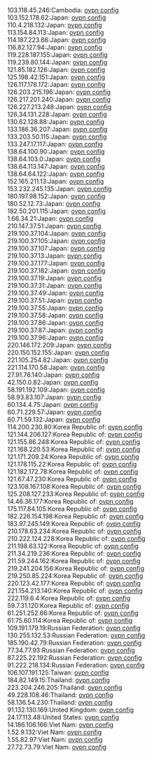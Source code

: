 103.118.45.246:Cambodia: [ovpn config](vpn/103_118_45_246.ovpn)  
103.152.178.62:Japan: [ovpn config](vpn/103_152_178_62.ovpn)  
110.4.218.132:Japan: [ovpn config](vpn/110_4_218_132.ovpn)  
113.154.84.113:Japan: [ovpn config](vpn/113_154_84_113.ovpn)  
114.187.223.66:Japan: [ovpn config](vpn/114_187_223_66.ovpn)  
116.82.127.94:Japan: [ovpn config](vpn/116_82_127_94.ovpn)  
119.228.187.155:Japan: [ovpn config](vpn/119_228_187_155.ovpn)  
119.239.80.144:Japan: [ovpn config](vpn/119_239_80_144.ovpn)  
121.85.182.126:Japan: [ovpn config](vpn/121_85_182_126.ovpn)  
125.198.42.151:Japan: [ovpn config](vpn/125_198_42_151.ovpn)  
126.117.178.172:Japan: [ovpn config](vpn/126_117_178_172.ovpn)  
126.203.215.196:Japan: [ovpn config](vpn/126_203_215_196.ovpn)  
126.217.201.240:Japan: [ovpn config](vpn/126_217_201_240.ovpn)  
126.227.213.248:Japan: [ovpn config](vpn/126_227_213_248.ovpn)  
126.34.131.228:Japan: [ovpn config](vpn/126_34_131_228.ovpn)  
130.62.128.88:Japan: [ovpn config](vpn/130_62_128_88.ovpn)  
133.186.36.207:Japan: [ovpn config](vpn/133_186_36_207.ovpn)  
133.203.50.115:Japan: [ovpn config](vpn/133_203_50_115.ovpn)  
133.247.17.117:Japan: [ovpn config](vpn/133_247_17_117.ovpn)  
138.64.100.90:Japan: [ovpn config](vpn/138_64_100_90.ovpn)  
138.64.103.0:Japan: [ovpn config](vpn/138_64_103_0.ovpn)  
138.64.113.147:Japan: [ovpn config](vpn/138_64_113_147.ovpn)  
138.64.64.122:Japan: [ovpn config](vpn/138_64_64_122.ovpn)  
152.165.211.13:Japan: [ovpn config](vpn/152_165_211_13.ovpn)  
153.232.245.135:Japan: [ovpn config](vpn/153_232_245_135.ovpn)  
180.197.98.152:Japan: [ovpn config](vpn/180_197_98_152.ovpn)  
180.52.12.73:Japan: [ovpn config](vpn/180_52_12_73.ovpn)  
182.50.201.115:Japan: [ovpn config](vpn/182_50_201_115.ovpn)  
1.66.34.21:Japan: [ovpn config](vpn/1_66_34_21.ovpn)  
210.147.37.51:Japan: [ovpn config](vpn/210_147_37_51.ovpn)  
219.100.37.104:Japan: [ovpn config](vpn/219_100_37_104.ovpn)  
219.100.37.105:Japan: [ovpn config](vpn/219_100_37_105.ovpn)  
219.100.37.107:Japan: [ovpn config](vpn/219_100_37_107.ovpn)  
219.100.37.13:Japan: [ovpn config](vpn/219_100_37_13.ovpn)  
219.100.37.177:Japan: [ovpn config](vpn/219_100_37_177.ovpn)  
219.100.37.182:Japan: [ovpn config](vpn/219_100_37_182.ovpn)  
219.100.37.19:Japan: [ovpn config](vpn/219_100_37_19.ovpn)  
219.100.37.31:Japan: [ovpn config](vpn/219_100_37_31.ovpn)  
219.100.37.49:Japan: [ovpn config](vpn/219_100_37_49.ovpn)  
219.100.37.51:Japan: [ovpn config](vpn/219_100_37_51.ovpn)  
219.100.37.55:Japan: [ovpn config](vpn/219_100_37_55.ovpn)  
219.100.37.58:Japan: [ovpn config](vpn/219_100_37_58.ovpn)  
219.100.37.86:Japan: [ovpn config](vpn/219_100_37_86.ovpn)  
219.100.37.87:Japan: [ovpn config](vpn/219_100_37_87.ovpn)  
219.100.37.96:Japan: [ovpn config](vpn/219_100_37_96.ovpn)  
220.146.172.209:Japan: [ovpn config](vpn/220_146_172_209.ovpn)  
220.150.152.155:Japan: [ovpn config](vpn/220_150_152_155.ovpn)  
221.105.254.82:Japan: [ovpn config](vpn/221_105_254_82.ovpn)  
221.114.170.58:Japan: [ovpn config](vpn/221_114_170_58.ovpn)  
27.91.76.140:Japan: [ovpn config](vpn/27_91_76_140.ovpn)  
42.150.0.82:Japan: [ovpn config](vpn/42_150_0_82.ovpn)  
58.191.192.109:Japan: [ovpn config](vpn/58_191_192_109.ovpn)  
58.93.83.107:Japan: [ovpn config](vpn/58_93_83_107.ovpn)  
60.134.4.75:Japan: [ovpn config](vpn/60_134_4_75.ovpn)  
60.71.229.57:Japan: [ovpn config](vpn/60_71_229_57.ovpn)  
60.71.59.132:Japan: [ovpn config](vpn/60_71_59_132.ovpn)  
114.200.230.80:Korea Republic of: [ovpn config](vpn/114_200_230_80.ovpn)  
121.144.206.127:Korea Republic of: [ovpn config](vpn/121_144_206_127.ovpn)  
121.155.86.248:Korea Republic of: [ovpn config](vpn/121_155_86_248.ovpn)  
121.168.220.53:Korea Republic of: [ovpn config](vpn/121_168_220_53.ovpn)  
121.171.209.24:Korea Republic of: [ovpn config](vpn/121_171_209_24.ovpn)  
121.178.115.22:Korea Republic of: [ovpn config](vpn/121_178_115_22.ovpn)  
121.182.172.78:Korea Republic of: [ovpn config](vpn/121_182_172_78.ovpn)  
121.67.47.230:Korea Republic of: [ovpn config](vpn/121_67_47_230.ovpn)  
123.108.167.108:Korea Republic of: [ovpn config](vpn/123_108_167_108.ovpn)  
125.208.127.233:Korea Republic of: [ovpn config](vpn/125_208_127_233.ovpn)  
14.46.36.177:Korea Republic of: [ovpn config](vpn/14_46_36_177.ovpn)  
175.117.84.105:Korea Republic of: [ovpn config](vpn/175_117_84_105.ovpn)  
182.226.154.198:Korea Republic of: [ovpn config](vpn/182_226_154_198.ovpn)  
183.97.245.149:Korea Republic of: [ovpn config](vpn/183_97_245_149.ovpn)  
210.178.63.234:Korea Republic of: [ovpn config](vpn/210_178_63_234.ovpn)  
210.222.124.228:Korea Republic of: [ovpn config](vpn/210_222_124_228.ovpn)  
211.198.63.122:Korea Republic of: [ovpn config](vpn/211_198_63_122.ovpn)  
211.34.219.236:Korea Republic of: [ovpn config](vpn/211_34_219_236.ovpn)  
211.59.244.162:Korea Republic of: [ovpn config](vpn/211_59_244_162.ovpn)  
219.241.204.156:Korea Republic of: [ovpn config](vpn/219_241_204_156.ovpn)  
219.250.85.224:Korea Republic of: [ovpn config](vpn/219_250_85_224.ovpn)  
220.123.42.177:Korea Republic of: [ovpn config](vpn/220_123_42_177.ovpn)  
221.154.213.140:Korea Republic of: [ovpn config](vpn/221_154_213_140.ovpn)  
222.119.6.4:Korea Republic of: [ovpn config](vpn/222_119_6_4.ovpn)  
59.7.31.120:Korea Republic of: [ovpn config](vpn/59_7_31_120.ovpn)  
61.251.252.66:Korea Republic of: [ovpn config](vpn/61_251_252_66.ovpn)  
61.75.60.114:Korea Republic of: [ovpn config](vpn/61_75_60_114.ovpn)  
109.191.179.19:Russian Federation: [ovpn config](vpn/109_191_179_19.ovpn)  
130.255.132.53:Russian Federation: [ovpn config](vpn/130_255_132_53.ovpn)  
185.190.42.79:Russian Federation: [ovpn config](vpn/185_190_42_79.ovpn)  
77.34.77.93:Russian Federation: [ovpn config](vpn/77_34_77_93.ovpn)  
87.225.22.192:Russian Federation: [ovpn config](vpn/87_225_22_192.ovpn)  
91.222.218.134:Russian Federation: [ovpn config](vpn/91_222_218_134.ovpn)  
106.107.191.125:Taiwan: [ovpn config](vpn/106_107_191_125.ovpn)  
184.82.149.15:Thailand: [ovpn config](vpn/184_82_149_15.ovpn)  
223.204.246.205:Thailand: [ovpn config](vpn/223_204_246_205.ovpn)  
49.228.108.46:Thailand: [ovpn config](vpn/49_228_108_46.ovpn)  
58.136.54.230:Thailand: [ovpn config](vpn/58_136_54_230.ovpn)  
91.132.130.169:United Kingdom: [ovpn config](vpn/91_132_130_169.ovpn)  
24.17.113.48:United States: [ovpn config](vpn/24_17_113_48.ovpn)  
14.186.106.166:Viet Nam: [ovpn config](vpn/14_186_106_166.ovpn)  
1.52.9.132:Viet Nam: [ovpn config](vpn/1_52_9_132.ovpn)  
1.55.82.97:Viet Nam: [ovpn config](vpn/1_55_82_97.ovpn)  
27.72.73.79:Viet Nam: [ovpn config](vpn/27_72_73_79.ovpn)  

